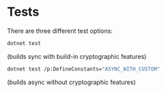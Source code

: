 # Tests

There are three different test options:
```bash
dotnet test
```
(builds sync with build-in cryptographic features)


```bash
dotnet test /p:DefineConstants="ASYNC_WITH_CUSTOM"
```
(builds async without cryptographic features)